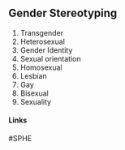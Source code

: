 ## Gender Stereotyping

1. Transgender
2. Heterosexual
3. Gender Identity
4. Sexual orientation
5. Homosexual
6. Lesbian
7. Gay
8. Bisexual
9. Sexuality


#### Links
#SPHE 